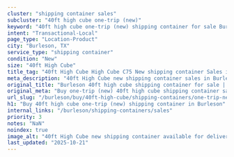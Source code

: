 ```yaml
---
cluster: "shipping container sales"
subcluster: "40ft high cube one-trip (new)"
keyword: "40ft high cube one-trip (new) shipping container for sale Burleson, TX"
intent: "Transactional-Local"
page_type: "Location-Product"
city: "Burleson, TX"
service_type: "shipping container"
condition: "New"
size: "40ft High Cube"
title_tag: "40ft High Cube High Cube C75 New shipping container Sales in Burleson | LC Container"
meta_description: "40ft High Cube new shipping container sales in Burleson. High cube containers with extra height. Fast delivery, competitive pricing. Serving shipping containers area. Quote ID: OHV. Call (214) 524-4168 for your free quote today."
original_title: "Burleson 40ft high cube shipping container for sale | LC"
original_meta: "Buy one-trip (new) 40ft high cube shipping container sale with local delivery in Burleson, TX. LC Container — local Since 2003. Request a fast quote today."
url_slug: "/burleson/buy/40ft-high-cube/shipping-containers/one-trip-new"
h1: "Buy 40ft high cube one-trip (new) shipping container in Burleson"
internal_links: "/burleson/shipping-containers/sales"
priority: 3
notes: "NaN"
noindex: true
image_alt: "40ft High Cube new shipping container available for delivery in Burleson"
last_updated: "2025-10-21"
---
```


<!-- TODO: Add unique city/inventory copy, images, and internal links here. -->
